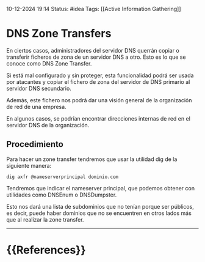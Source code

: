 10-12-2024 19:14
Status: #idea
Tags: [[Active Information Gathering]]

# DNS Zone Transfers

En ciertos casos, administradores del servidor DNS querrán copiar o transferir ficheros de zona de un servidor DNS a otro. Esto es lo que se conoce como DNS Zone Transfer.

Si está mal configurado y sin proteger, esta funcionalidad podrá ser usada por atacantes y copiar el fichero de zona del servidor de DNS primario al servidor DNS secundario.

Además, este fichero nos podrá dar una visión general de la organización de red de una empresa.

En algunos casos, se podrían encontrar direcciones internas de red en el servidor DNS de la organización.

## Procedimiento

Para hacer un zone transfer tendremos que usar la utilidad dig de la siguiente manera:

```shell
dig axfr @nameserverprincipal dominio.com
```

Tendremos que indicar el nameserver principal, que podemos obtener con utilidades como DNSEnum o DNSDumpster.

Esto nos dará una lista de subdominios que no tenían porque ser públicos, es decir, puede haber dominios que no se encuentren en otros lados más que al realizar la zone transfer.


---
# {{References}}
